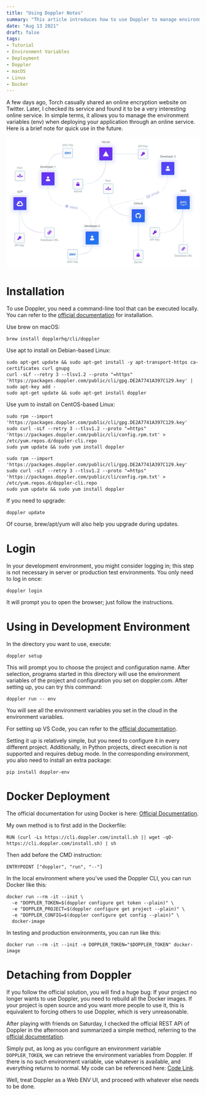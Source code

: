 ```yaml
---
title: "Using Doppler Notes"
summary: "This article introduces how to use Doppler to manage environment variables when deploying applications, including steps to install the Doppler CLI tool on macOS, Debian-based Linux, and CentOS-based Linux systems."
date: "Aug 13 2021"
draft: false
tags:
- Tutorial
- Environment Variables
- Deployment
- Doppler
- macOS
- Linux
- Docker
---
```


A few days ago, Torch casually shared an online encryption website on Twitter. Later, I checked its service and found it to be a very interesting online service. In simple terms, it allows you to manage the environment variables (env) when deploying your application through an online service. Here is a brief note for quick use in the future.

![Doppler](./doppler.webp)

# Installation

To use Doppler, you need a command-line tool that can be executed locally. You can refer to the [official documentation](https://docs.doppler.com/docs/enclave-installation) for installation.

Use brew on macOS:

```
brew install dopplerhq/cli/doppler
```

Use apt to install on Debian-based Linux:

```
sudo apt-get update && sudo apt-get install -y apt-transport-https ca-certificates curl gnupg
curl -sLf --retry 3 --tlsv1.2 --proto "=https" 'https://packages.doppler.com/public/cli/gpg.DE2A7741A397C129.key' | sudo apt-key add -
sudo apt-get update && sudo apt-get install doppler
```

Use yum to install on CentOS-based Linux:

```
sudo rpm --import 'https://packages.doppler.com/public/cli/gpg.DE2A7741A397C129.key'
sudo curl -sLf --retry 3 --tlsv1.2 --proto "=https" 'https://packages.doppler.com/public/cli/config.rpm.txt' > /etc/yum.repos.d/doppler-cli.repo
sudo yum update && sudo yum install doppler
```

```
sudo rpm --import 'https://packages.doppler.com/public/cli/gpg.DE2A7741A397C129.key'
sudo curl -sLf --retry 3 --tlsv1.2 --proto "=https" 'https://packages.doppler.com/public/cli/config.rpm.txt' > /etc/yum.repos.d/doppler-cli.repo
sudo yum update && sudo yum install doppler
```

If you need to upgrade:

```
doppler update
```

Of course, brew/apt/yum will also help you upgrade during updates.

# Login

In your development environment, you might consider logging in; this step is not necessary in server or production test environments. You only need to log in once:

```
doppler login
```

It will prompt you to open the browser; just follow the instructions.

# Using in Development Environment

In the directory you want to use, execute:

```
doppler setup
```

This will prompt you to choose the project and configuration name. After selection, programs started in this directory will use the environment variables of the project and configuration you set on doppler.com. After setting up, you can try this command:

```
doppler run -- env
```

You will see all the environment variables you set in the cloud in the environment variables.

For setting up VS Code, you can refer to the [official documentation](https://docs.doppler.com/docs/editors-vs-code).

Setting it up is relatively simple, but you need to configure it in every different project. Additionally, in Python projects, direct execution is not supported and requires debug mode. In the corresponding environment, you also need to install an extra package:

```
pip install doppler-env
```

# Docker Deployment

The official documentation for using Docker is here: [Official Documentation](https://docs.doppler.com/docs/enclave-installation-docker).

My own method is to first add in the Dockerfile:

```
RUN (curl -Ls https://cli.doppler.com/install.sh || wget -qO- https://cli.doppler.com/install.sh) | sh
```

Then add before the CMD instruction:

```
ENTRYPOINT ["doppler", "run", "--"]
```

In the local environment where you've used the Doppler CLI, you can run Docker like this:

```
docker run --rm -it --init \
  -e "DOPPLER_TOKEN=$(doppler configure get token --plain)" \
  -e "DOPPLER_PROJECT=$(doppler configure get project --plain)" \
  -e "DOPPLER_CONFIG=$(doppler configure get config --plain)" \
  docker-image
```

In testing and production environments, you can run like this:

```
docker run --rm -it --init -e DOPPLER_TOKEN="$DOPPLER_TOKEN" docker-image
```

# Detaching from Doppler

If you follow the official solution, you will find a huge bug: If your project no longer wants to use Doppler, you need to rebuild all the Docker images. If your project is open source and you want more people to use it, this is equivalent to forcing others to use Doppler, which is very unreasonable.

After playing with friends on Saturday, I checked the official REST API of Doppler in the afternoon and summarized a simple method, referring to the [official documentation](https://docs.doppler.com/reference).

Simply put, as long as you configure an environment variable `DOPPLER_TOKEN`, we can retrieve the environment variables from Doppler. If there is no such environment variable, use whatever is available, and everything returns to normal. My code can be referenced here: [Code Link](https://github.com/HDCodePractice/WangWangBot/blob/main/WangWangBot/config.py).

Well, treat Doppler as a Web ENV UI, and proceed with whatever else needs to be done.
